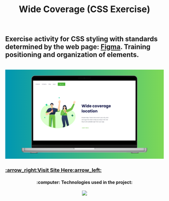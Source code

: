 <h1 align="center">Wide Coverage (CSS Exercise)</h1>
<br>
<h2>Exercise activity for CSS styling with standards determined by the web page: <a href="https://www.figma.com/file/LzA0ntQdfERw4z41hxvLSs/13.-(Positive)-Congratulation-You-get-40-point-for-your-ride?type=design&node-id=0-1&mode=design&t=dHdne24kfz4Om9WE-0">Figma</a>. Training positioning and organization of elements.</h2>
<br>
<img src="https://github.com/Lazaroodim/Wide-Coverege-WebExercise/blob/master/img/Wide-Coverage-Image.png?raw=true"/>
<h3><a href="https://lazaroodim.github.io/Wide-Coverege-WebExercise/">:arrow_right:Visit Site Here:arrow_left:</a></h3>
<h4 align="center">:computer: Technologies used in the project:</h4>
<p align="center">
  <a href="https://skillicons.dev">
    <img src="https://skillicons.dev/icons?i=html,css,figma" />
  </a>
</p>
